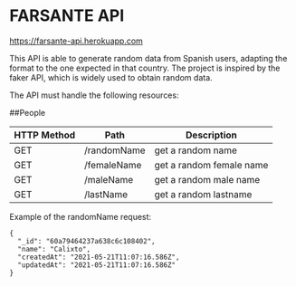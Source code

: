 # FARSANTE API

https://farsante-api.herokuapp.com

This API is able to generate random data from Spanish users, adapting the format to the one expected in that country.
The project is inspired by the faker API, which is widely used to obtain random data.

The API must handle the following resources:

##People

| HTTP Method |     Path     |        Description        |
| ----------- | ------------ | ------------------------- |
| GET         | /randomName  | get a random name         |
| GET         | /femaleName  | get a random female name  |
| GET         | /maleName    | get a random male name    |
| GET         | /lastName    | get a random lastname     |


Example of the randomName request:

```
{
  "_id": "60a79464237a638c6c108402",
  "name": "Calixto",
  "createdAt": "2021-05-21T11:07:16.586Z",
  "updatedAt": "2021-05-21T11:07:16.586Z"
}
